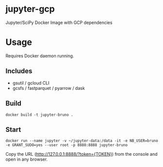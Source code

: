 # jupyter-gcp
Jupyter/SciPy Docker Image with GCP dependencies

# Usage

Requires Docker daemon running.

## Includes

- gsutil / gcloud CLI
- gcsfs / fastparquet / pyarrow / dask

## Build
```
docker build -t jupyter-bruno .
```


## Start
```
docker run --name jupyter -v ~/jupyter-data:/data -it -e NB_USER=bruno -e GRANT_SUDO=yes --user root -p 8888:8888 jupyter-bruno
```

Copy the URL (http://127.0.0.1:8888/?token={TOKEN}) from the console and open in any browser.
